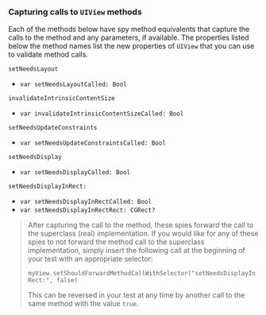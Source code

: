 ### Capturing calls to `UIView` methods

Each of the methods below have spy method equivalents that capture the calls to the method and any parameters, if available.  The properties listed below the method names list the new properties of `UIView` that you can use to validate method calls.

`setNeedsLayout`
 - `var setNeedsLayoutCalled: Bool`

`invalidateIntrinsicContentSize`
 - `var invalidateIntrinsicContentSizeCalled: Bool`

`setNeedsUpdateConstraints`
 - `var setNeedsUpdateConstraintsCalled: Bool`

`setNeedsDisplay`
 - `var setNeedsDisplayCalled: Bool`

`setNeedsDisplayInRect:`
 - `var setNeedsDisplayInRectCalled: Bool`
 - `var setNeedsDisplayInRectRect: CGRect?`


> After capturing the call to the method, these spies forward the call to the superclass (real) implementation.  If you would like for any of these spies to not forward the method call to the superclass implementation, simply insert the following call at the beginning of your test with an appropriate selector:
>
> `myView.setShouldForwardMethodCallWithSelector("setNeedsDisplayInRect:", false)`
>
> This can be reversed in your test at any time by another call to the same method with the value `true`.
